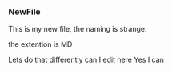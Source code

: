 ### NewFile

This is my new file, the naming is strange.

the extention is MD

Lets do that differently
can I edit here
Yes I can



